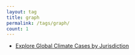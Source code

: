 ```yaml
---
layout: tag
title: graph
permalink: /tags/graph/
count: 1
---
```


- [Explore Global Climate Cases by Jurisdiction](https://clementbm.github.io/project/2023/08/30/climate-cases-visualization-by-jurisdiction.html)
